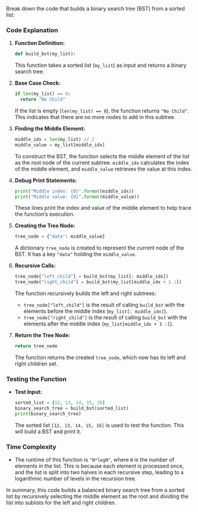 
Break down the code that builds a binary search tree (BST) from a sorted list:

### Code Explanation

1. **Function Definition:**
   ```python
   def build_bst(my_list):
   ```
   This function takes a sorted list (`my_list`) as input and returns a binary search tree.

2. **Base Case Check:**
   ```python
   if len(my_list) == 0:
     return "No Child"
   ```
   If the list is empty (`len(my_list) == 0`), the function returns `"No Child"`. This indicates that there are no more nodes to add in this subtree.

3. **Finding the Middle Element:**
   ```python
   middle_idx = len(my_list) // 2 
   middle_value = my_list[middle_idx]
   ```
   To construct the BST, the function selects the middle element of the list as the root node of the current subtree. `middle_idx` calculates the index of the middle element, and `middle_value` retrieves the value at this index.

4. **Debug Print Statements:**
   ```python
   print("Middle index: {0}".format(middle_idx))
   print("Middle value: {0}".format(middle_value))
   ```
   These lines print the index and value of the middle element to help trace the function’s execution.

5. **Creating the Tree Node:**
   ```python
   tree_node = {"data": middle_value}
   ```
   A dictionary `tree_node` is created to represent the current node of the BST. It has a key `"data"` holding the `middle_value`.

6. **Recursive Calls:**
   ```python
   tree_node["left_child"] = build_bst(my_list[: middle_idx])
   tree_node["right_child"] = build_bst(my_list[middle_idx + 1 :])
   ```
   The function recursively builds the left and right subtrees:
   - `tree_node["left_child"]` is the result of calling `build_bst` with the elements before the middle index (`my_list[: middle_idx]`).
   - `tree_node["right_child"]` is the result of calling `build_bst` with the elements after the middle index (`my_list[middle_idx + 1 :]`).

7. **Return the Tree Node:**
   ```python
   return tree_node
   ```
   The function returns the created `tree_node`, which now has its left and right children set.

### Testing the Function

- **Test Input:**
  ```python
  sorted_list = [12, 13, 14, 15, 16]
  binary_search_tree = build_bst(sorted_list)
  print(binary_search_tree)
  ```
  The sorted list `[12, 13, 14, 15, 16]` is used to test the function. This will build a BST and print it.

### Time Complexity

- The runtime of this function is `"N*logN"`, where `N` is the number of elements in the list. This is because each element is processed once, and the list is split into two halves in each recursive step, leading to a logarithmic number of levels in the recursion tree.

In summary, this code builds a balanced binary search tree from a sorted list by recursively selecting the middle element as the root and dividing the list into sublists for the left and right children.

